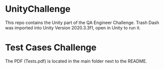 # UnityChallenge
 This repo contains the Unity part of the QA Engineer Challenge.
 Trash Dash was imported into Unity Version 2020.3.3f1, open in Unity to run it.

# Test Cases Challenge
The PDF (Tests.pdf) is located in the main folder next to the README.
